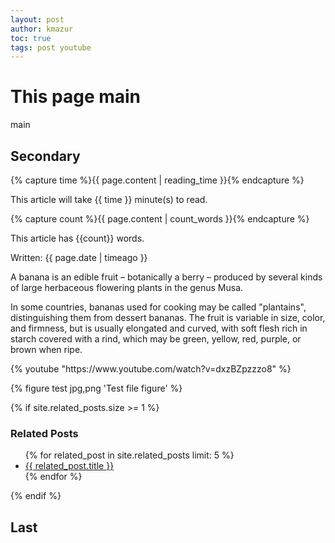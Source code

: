 ```yaml
---
layout: post
author: kmazur
toc: true
tags: post youtube
---
```


# This page main

main

## Secondary

{% capture time %}{{ page.content | reading_time }}{% endcapture %}
<p>This article will take {{ time }} minute(s) to read.</p>

{% capture count %}{{ page.content | count_words }}{% endcapture %}
<p>This article has {{count}} words.</p>

<p>Written: {{ page.date | timeago }}</p>

A banana is an edible fruit – botanically a berry – produced by several kinds
of large herbaceous flowering plants in the genus Musa.

In some countries, bananas used for cooking may be called "plantains",
distinguishing them from dessert bananas. The fruit is variable in size, color,
and firmness, but is usually elongated and curved, with soft flesh rich in
starch covered with a rind, which may be green, yellow, red, purple, or brown
when ripe.

<div style="width: 100%;">
{% youtube "https://www.youtube.com/watch?v=dxzBZpzzzo8" %}
</div>

{% figure test jpg,png 'Test file figure' %}

{% if site.related_posts.size >= 1 %}
<div>
  <h3>Related Posts</h3>
  <ul>
  {% for related_post in site.related_posts limit: 5 %}
    <li><a href="{{ related_post.url }}">{{ related_post.title }}</a></li>
  {% endfor %}
  </ul>
</div>
{% endif %}


## Last